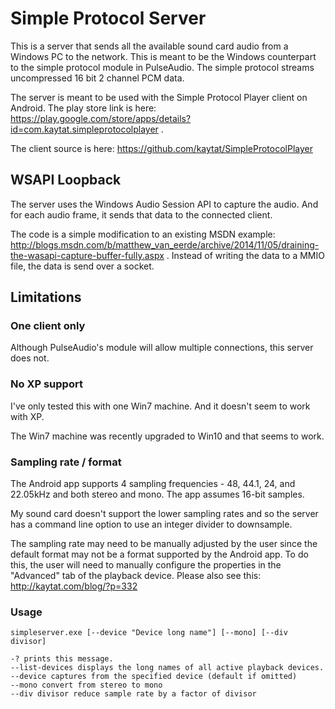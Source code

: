 # Simple Protocol Server

This is a server that sends all the available sound card audio from a Windows PC to the network.  This is meant to be the Windows counterpart to the simple protocol module in PulseAudio.  The simple protocol streams uncompressed 16 bit 2 channel PCM data.

The server is meant to be used with the Simple Protocol Player client on Android.  The play store link is here: https://play.google.com/store/apps/details?id=com.kaytat.simpleprotocolplayer .

The client source is here: https://github.com/kaytat/SimpleProtocolPlayer

## WSAPI Loopback

The server uses the Windows Audio Session API to capture the audio.  And for each audio frame, it sends that data to the connected client.

The code is a simple modification to an existing MSDN example: http://blogs.msdn.com/b/matthew_van_eerde/archive/2014/11/05/draining-the-wasapi-capture-buffer-fully.aspx .  Instead of writing the data to a MMIO file, the data is send over a socket.

## Limitations

### One client only
Although PulseAudio's module will allow multiple connections, this server does not.

### No XP support
I've only tested this with one Win7 machine.  And it doesn't seem to work with XP.

The Win7 machine was recently upgraded to Win10 and that seems to work.

### Sampling rate / format
The Android app supports 4 sampling frequencies - 48, 44.1, 24, and 22.05kHz and both stereo and mono.  The app assumes 16-bit samples.

My sound card doesn't support the lower sampling rates and so the server has a command line option to use an integer divider to downsample.

The sampling rate may need to be manually adjusted by the user since the default format may not be a format supported by the Android app.  To do this, the user will need to manually configure the properties in the "Advanced" tab of the playback device.  Please also see this: http://kaytat.com/blog/?p=332

### Usage
    simpleserver.exe [--device "Device long name"] [--mono] [--div divisor]
    
    -? prints this message.
    --list-devices displays the long names of all active playback devices.
    --device captures from the specified device (default if omitted)
    --mono convert from stereo to mono
    --div divisor reduce sample rate by a factor of divisor
